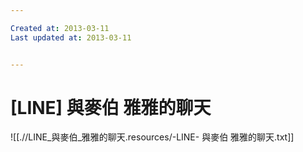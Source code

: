 ```yaml
---

Created at: 2013-03-11
Last updated at: 2013-03-11


---
```


# [LINE] 與麥伯 雅雅的聊天


![[.//LINE_與麥伯_雅雅的聊天.resources/-LINE- 與麥伯 雅雅的聊天.txt]]


